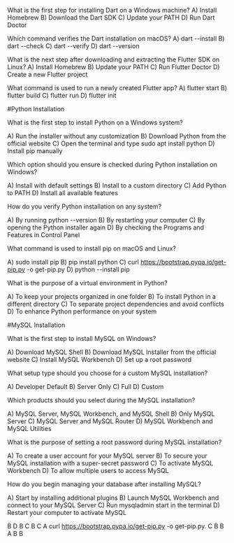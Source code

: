 What is the first step for installing Dart on a Windows machine?
A) Install Homebrew B) Download the Dart SDK C) Update your PATH D) Run Dart Doctor

Which command verifies the Dart installation on macOS?
A) dart --install B) dart --check C) dart --verify D) dart --version

What is the next step after downloading and extracting the Flutter SDK on Linux?
A) Install Homebrew B) Update your PATH C) Run Flutter Doctor D) Create a new Flutter project

What command is used to run a newly created Flutter app?
A) flutter start B) flutter build C) flutter run D) flutter init

#Python Installation

What is the first step to install Python on a Windows system?

A) Run the installer without any customization B) Download Python from the official website C) Open the terminal and type sudo apt install python D) Install pip manually

Which option should you ensure is checked during Python installation on Windows?

A) Install with default settings B) Install to a custom directory C) Add Python to PATH D) Install all available features

How do you verify Python installation on any system?

A) By running python --version B) By restarting your computer C) By opening the Python installer again D) By checking the Programs and Features in Control Panel

What command is used to install pip on macOS and Linux?

A) sudo install pip B) pip install python C) curl https://bootstrap.pypa.io/get-pip.py -o get-pip.py D) python --install pip

What is the purpose of a virtual environment in Python?

A) To keep your projects organized in one folder B) To install Python in a different directory C) To separate project dependencies and avoid conflicts D) To enhance Python performance on your system

#MySQL Installation

What is the first step to install MySQL on Windows?

A) Download MySQL Shell B) Download MySQL Installer from the official website C) Install MySQL Workbench D) Set up a root password

What setup type should you choose for a custom MySQL installation?

A) Developer Default B) Server Only C) Full D) Custom

Which products should you select during the MySQL installation?

A) MySQL Server, MySQL Workbench, and MySQL Shell B) Only MySQL Server C) MySQL Server and MySQL Router D) MySQL Workbench and MySQL Utilities

What is the purpose of setting a root password during MySQL installation?

A) To create a user account for your MySQL server B) To secure your MySQL installation with a super-secret password C) To activate MySQL Workbench D) To allow multiple users to access MySQL

How do you begin managing your database after installing MySQL?

A) Start by installing additional plugins B) Launch MySQL Workbench and connect to your MySQL Server C) Run mysqladmin start in the terminal D) Restart your computer to activate MySQL

B
D
B
C
B
C
A
curl https://bootstrap.pypa.io/get-pip.py -o get-pip.py.
C
B
B
A
B
B
